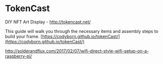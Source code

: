 # TokenCast
DIY NFT Art Display - http://tokencast.net/

This guide will walk you through the necessary items and assembly steps to build your frame.
[https://codyborn.github.io/tokenCast/](https://codyborn.github.io/tokenCast/)

http://solderandflux.com/2017/02/07/wifi-direct-style-wifi-setup-on-a-raspberry-pi/
